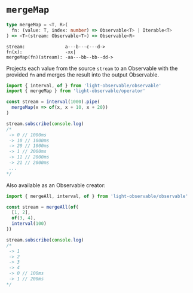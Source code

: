 # `mergeMap`
```typescript
type mergeMap = <T, R>(
  fn: (value: T, index: number) => Observable<T> | Iterable<T>
) => <T>(stream: Observable<T>) => Observable<R>
```

```
stream:               a---b---c---d->
fn(x):                -xx|
mergeMap(fn)(stream): -aa---bb--bb--dd->
```

Projects each value from the source `stream` to an Observable with the provided `fn` and merges the result into the output Observable.

```typescript
import { interval, of } from 'light-observable/observable'
import { mergeMap } from 'light-observable/operator'

const stream = interval(1000).pipe(
  mergeMap(x => of(x, x + 10, x + 20))
)

stream.subscribe(console.log)
/*
 -> 0 // 1000ms
 -> 10 // 1000ms
 -> 20 // 1000ms
 -> 1 // 2000ms
 -> 11 // 2000ms
 -> 21 // 2000ms
 ...
*/
```

Also available as an Observable creator:
```typescript
import { mergeAll, interval, of } from 'light-observable/observable'

const stream = mergeAll(of(
  [1, 2],
  of(3, 4),
  interval(100)
))

stream.subscribe(console.log)
/*
 -> 1
 -> 2
 -> 3
 -> 4
 -> 0 // 100ms
 -> 1 // 200ms
*/
```

